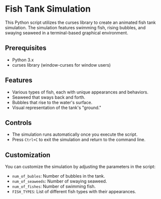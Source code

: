 # Fish Tank Simulation
This Python script utilizes the curses library to create an animated fish tank simulation. The simulation features swimming fish, rising bubbles, and swaying seaweed in a terminal-based graphical environment.

## Prerequisites

- Python 3.x
- curses library (window-curses for window users)

## Features

- Various types of fish, each with unique appearances and behaviors.
- Seaweed that sways back and forth.
- Bubbles that rise to the water's surface.
- Visual representation of the tank's "ground."

## Controls

- The simulation runs automatically once you execute the script.
- Press `Ctrl+C` to exit the simulation and return to the command line.

## Customization

You can customize the simulation by adjusting the parameters in the script:

- `num_of_bubles`: Number of bubbles in the tank.
- `num_of_seaweeds`: Number of swaying seaweed.
- `num_of_fishes`: Number of swimming fish.
- `FISH_TYPES`: List of different fish types with their appearances.

